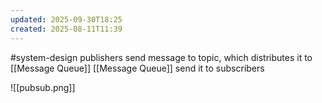 ```yaml
---
updated: 2025-09-30T18:25
created: 2025-08-11T11:39
---
```

#system-design 
publishers send message to topic, which distributes it to [[Message Queue]]
[[Message Queue]] send it to subscribers

![[pubsub.png]]